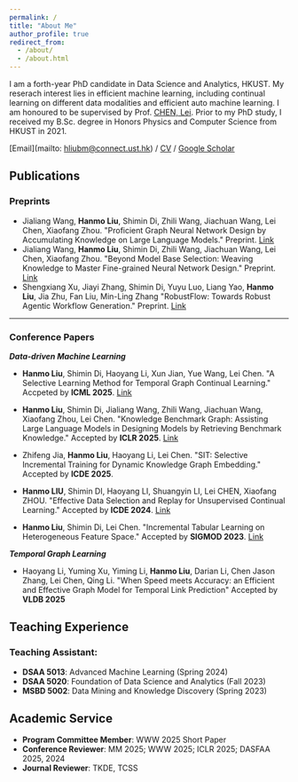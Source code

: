 ```yaml
---
permalink: /
title: "About Me"
author_profile: true
redirect_from: 
  - /about/
  - /about.html
---
```


I am a forth-year PhD candidate in Data Science and Analytics, HKUST. My reserach interest lies in efficient machine learning, including continual learning on different data modalities and efficient auto machine learning. I am honoured to be supervised by Prof. [CHEN, Lei](https://cse.hkust.edu.hk/~leichen/). Prior to my PhD study, I received my B.Sc. degree in Honors Physics and Computer Science from HKUST in 2021.

[Email](mailto: hliubm@connect.ust.hk) / [CV](https://liuhanmo321.github.io/files/Hanmo_Liu_CV.pdf) / [Google Scholar](https://scholar.google.com/citations?user=7cL-8BkAAAAJ)

## Publications

### Preprints

- Jialiang Wang, **Hanmo Liu**, Shimin Di, Zhili Wang, Jiachuan Wang, Lei Chen, Xiaofang Zhou. "Proficient Graph Neural Network Design by Accumulating Knowledge on Large Language Models." Preprint. [Link](https://arxiv.org/abs/2408.06717)
- Jialiang Wang, **Hanmo Liu**, Shimin Di, Zhili Wang, Jiachuan Wang, Lei Chen, Xiaofang Zhou. "Beyond Model Base Selection: Weaving Knowledge to Master Fine-grained Neural Network Design." Preprint. [Link](https://arxiv.org/abs/2507.15336)
- Shengxiang Xu, Jiayi Zhang, Shimin Di, Yuyu Luo, Liang Yao, **Hanmo Liu**, Jia Zhu, Fan Liu, Min-Ling Zhang "RobustFlow: Towards Robust Agentic Workflow Generation." Preprint. [Link](https://arxiv.org/abs/2509.21834)

---

### Conference Papers

***Data-driven Machine Learning***

- **Hanmo Liu**, Shimin Di, Haoyang Li, Xun Jian, Yue Wang, Lei Chen. "A Selective Learning Method for Temporal Graph Continual Learning." Accpeted by **ICML 2025**. [Link](https://arxiv.org/abs/2503.01580)

- **Hanmo Liu**, Shimin Di, Jialiang Wang, Zhili Wang, Jiachuan Wang, Xiaofang Zhou, Lei Chen. "Knowledge Benchmark Graph: Assisting Large Language Models in Designing Models by Retrieving Benchmark Knowledge." Accepted by **ICLR 2025**. [Link](https://openreview.net/forum?id=49fIu0yDJ4&referrer=%5BAuthor%20Console%5D(%2Fgroup%3Fid%3DICLR.cc%2F2025%2FConference%2FAuthors%23your-submissions))

- Zhifeng Jia, **Hanmo Liu**, Haoyang Li, Lei Chen. "SIT: Selective Incremental Training for Dynamic Knowledge Graph Embedding." Accepted by **ICDE 2025**.

- **Hanmo LIU**, Shimin DI, Haoyang LI, Shuangyin LI, Lei CHEN, Xiaofang ZHOU. "Effective Data Selection and Replay for Unsupervised Continual Learning." Accepted by **ICDE 2024**. [Link](https://ieeexplore.ieee.org/abstract/document/10598102) 

- **Hanmo Liu**, Shimin Di, Lei Chen. "Incremental Tabular Learning on Heterogeneous Feature Space." Accepted by **SIGMOD 2023**. [Link](https://dl.acm.org/doi/10.1145/3588698)



***Temporal Graph Learning***

- Haoyang Li, Yuming Xu, Yiming Li, **Hanmo Liu**, Darian Li, Chen Jason Zhang, Lei Chen, Qing Li. "When Speed meets Accuracy: an Efficient and Effective  Graph Model for Temporal Link Prediction" Accepted by **VLDB 2025**

## Teaching Experience

### Teaching Assistant:

- **DSAA 5013**: Advanced Machine Learning (Spring 2024)
- **DSAA 5020**: Foundation of Data Science and Analytics (Fall 2023)
- **MSBD 5002**: Data Mining and Knowledge Discovery (Spring 2023)

## Academic Service

- **Program Committee Member**: WWW 2025 Short Paper
- **Conference Reviewer**: MM 2025; WWW 2025; ICLR 2025; DASFAA 2025, 2024
- **Journal Reviewer**: TKDE, TCSS